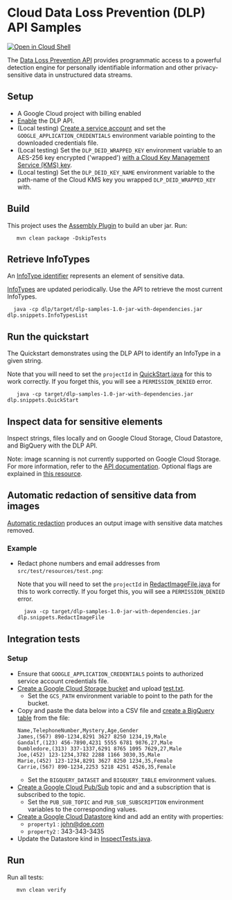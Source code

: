 # Cloud Data Loss Prevention (DLP) API Samples

<a href="https://console.cloud.google.com/cloudshell/open?git_repo=https://github.com/GoogleCloudPlatform/java-docs-samples&page=editor&open_in_editor=dlp/README.md">
<img alt="Open in Cloud Shell" src ="http://gstatic.com/cloudssh/images/open-btn.png"></a>

The [Data Loss Prevention API](https://cloud.google.com/dlp/docs/) provides programmatic access to 
a powerful detection engine for personally identifiable information and other privacy-sensitive data
 in unstructured data streams.

## Setup
- A Google Cloud project with billing enabled
- [Enable](https://console.cloud.google.com/launcher/details/google/dlp.googleapis.com) the DLP API.
- (Local testing) [Create a service account](https://cloud.google.com/docs/authentication/getting-started)
and set the `GOOGLE_APPLICATION_CREDENTIALS` environment variable pointing to the downloaded credentials file.
- (Local testing) Set the `DLP_DEID_WRAPPED_KEY` environment variable to an AES-256 key encrypted ('wrapped') [with a Cloud Key Management Service (KMS) key](https://cloud.google.com/kms/docs/encrypt-decrypt).
- (Local testing) Set the `DLP_DEID_KEY_NAME` environment variable to the path-name of the Cloud KMS key you wrapped `DLP_DEID_WRAPPED_KEY` with.

## Build
This project uses the [Assembly Plugin](https://maven.apache.org/plugins/maven-assembly-plugin/usage.html) to build an uber jar.
Run:
```
   mvn clean package -DskipTests
```

## Retrieve InfoTypes
An [InfoType identifier](https://cloud.google.com/dlp/docs/infotypes-categories) represents an element of sensitive data.

[InfoTypes](https://cloud.google.com/dlp/docs/infotypes-reference#global) are updated periodically. Use the API to retrieve the most current InfoTypes.
  ```
    java -cp dlp/target/dlp-samples-1.0-jar-with-dependencies.jar dlp.snippets.InfoTypesList
  ``` 

## Run the quickstart

The Quickstart demonstrates using the DLP API to identify an InfoType in a given string.

Note that you will need to set the `projectId` in
[QuickStart.java](https://github.com/GoogleCloudPlatform/java-docs-samples/blob/master/dlp/src/main/java/dlp/snippets/QuickStart.java)
for this to work correctly. If you forget this, you will see a `PERMISSION_DENIED` error.

```
   java -cp target/dlp-samples-1.0-jar-with-dependencies.jar dlp.snippets.QuickStart
```

## Inspect data for sensitive elements
Inspect strings, files locally and on Google Cloud Storage, Cloud Datastore, and BigQuery with the DLP API.

Note: image scanning is not currently supported on Google Cloud Storage.
For more information, refer to the [API documentation](https://cloud.google.com/dlp/docs). 
Optional flags are explained in [this resource](https://cloud.google.com/dlp/docs/reference/rest/v2beta1/content/inspect#InspectConfig).

## Automatic redaction of sensitive data from images
[Automatic redaction](https://cloud.google.com/dlp/docs/redacting-sensitive-data-images) produces an output image with sensitive data matches removed.

### Example
- Redact phone numbers and email addresses from `src/test/resources/test.png`:

  Note that you will need to set the `projectId` in
  [RedactImageFile.java](https://github.com/GoogleCloudPlatform/java-docs-samples/blob/master/dlp/src/main/java/dlp/snippets/RedactImageFilet.java)
  for this to work correctly. If you forget this, you will see a `PERMISSION_DENIED` error.

  ```
    java -cp target/dlp-samples-1.0-jar-with-dependencies.jar dlp.snippets.RedactImageFile
  ```

## Integration tests
### Setup
- Ensure that `GOOGLE_APPLICATION_CREDENTIALS` points to authorized service account credentials file.
- [Create a Google Cloud Storage bucket](https://console.cloud.google.com/storage) and upload [test.txt](src/test/resources/test.txt).
    - Set the `GCS_PATH` environment variable to point to the path for the bucket.
- Copy and paste the data below into a CSV file and [create a BigQuery table](https://cloud.google.com/bigquery/docs/loading-data-local) from the file:
    ```$xslt
    Name,TelephoneNumber,Mystery,Age,Gender
    James,(567) 890-1234,8291 3627 8250 1234,19,Male
    Gandalf,(123) 456-7890,4231 5555 6781 9876,27,Male
    Dumbledore,(313) 337-1337,6291 8765 1095 7629,27,Male
    Joe,(452) 123-1234,3782 2288 1166 3030,35,Male
    Marie,(452) 123-1234,8291 3627 8250 1234,35,Female
    Carrie,(567) 890-1234,2253 5218 4251 4526,35,Female
    
    ```
  - Set the `BIGQUERY_DATASET` and `BIGQUERY_TABLE` environment values.
- [Create a Google Cloud Pub/Sub](https://console.cloud.google.com/datastore) topic and and a subscription that is subscribed to the topic.
    - Set the `PUB_SUB_TOPIC` and `PUB_SUB_SUBSCRIPTION` environment variables to the corresponding values.
- [Create a Google Cloud Datastore](https://console.cloud.google.com/datastore) kind and add an entity with properties:
  - `property1` : john@doe.com
  - `property2` : 343-343-3435
-  Update the Datastore kind in [InspectTests.java](src/test/java/dlp/snippets/InspectTests.java).


## Run
Run all tests:
  ```
     mvn clean verify
  ```
